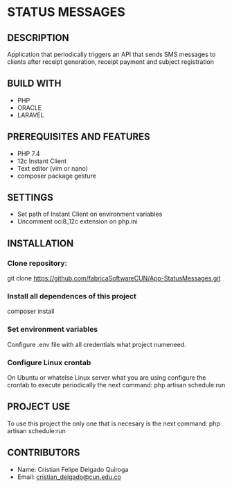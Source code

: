 # STATUS MESSAGES
## DESCRIPTION
Application that periodically triggers an API that sends SMS messages 
to clients after receipt generation, receipt payment and subject registration


## BUILD WITH 
- PHP
- ORACLE
- LARAVEL

## PREREQUISITES AND FEATURES
- PHP 7.4
- 12c Instant Client
- Text editor (vim or nano)
- composer package gesture

## SETTINGS
- Set path of Instant Client on environment variables
- Uncomment oci8_12c extension on php.ini

## INSTALLATION
### Clone repository:
git clone https://github.com/fabricaSoftwareCUN/App-StatusMessages.git

### Install all dependences of this project
composer install

### Set environment variables
Configure .env file with all credentials what project numeneed.

### Configure Linux crontab
On Ubuntu or whatelse Linux server what you are using configure the crontab to execute periodically the next command:
php artisan schedule:run  

## PROJECT USE
To use this project the only one that is necesary is the next command: 
php artisan schedule:run  

## CONTRIBUTORS
- Name: Cristian Felipe Delgado Quiroga
- Email: cristian_delgado@cun.edu.co



  
